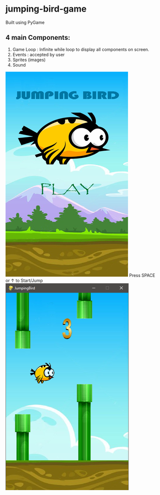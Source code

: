 # jumping-bird-game

Built using PyGame
## 4 main Components:
1. Game Loop : Infinite while loop to display all components on screen.
2. Events : accepted by user
3. Sprites (images)
4. Sound



![alt text](https://github.com/mukeshmehta/jumping-bird-game/blob/master/flappy-bird/gallery/sprites/message.png)
Press SPACE or ↑ to Start/Jump
![alt text](https://github.com/mukeshmehta/jumping-bird-game/blob/master/flappy-bird/gallery/sprites/screenshot.png)
